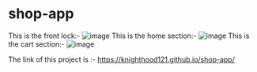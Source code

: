 # shop-app
This is the front lock:-
![image](https://user-images.githubusercontent.com/113170688/234129140-0e270a70-4726-4641-a1cf-4dc2042fc652.png)
This is the home section:-
![image](https://user-images.githubusercontent.com/113170688/234128648-89f880aa-c858-4b4c-9199-861556d5074d.png)
This is the cart section:-
![image](https://user-images.githubusercontent.com/113170688/234128985-0908fee2-6f5a-4d49-8692-7f368842a17e.png)


The link of this project is :-
 https://knighthood121.github.io/shop-app/
